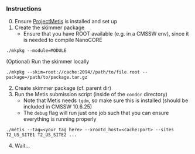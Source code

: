 ### Instructions
0. Ensure [ProjectMetis](https://github.com/aminnj/ProjectMetis) is installed and set up
1. Create the skimmer package
    - Ensure that you have ROOT available (e.g. in a CMSSW env), since it is needed to compile NanoCORE
```
./mkpkg --module=MODULE
```
(Optional) Run the skimmer locally
```
./mkpkg --skim=root://cache:2094//path/to/file.root --package=/path/to/package.tar.gz
```
2. Create skimmer package (cf. parent dir)
3. Run the Metis submission script (inside of the `condor` directory)
    - Note that Metis needs `tqdm`, so make sure this is installed (should be included in CMSSW 10.6.25)
    - The `debug` flag will run just one job such that you can ensure everything is running properly
```
./metis --tag=<your tag here> --xrootd_host=<cache:port> --sites T2_US_SITE1 T2_US_SITE2 ...
```
4. Wait...
